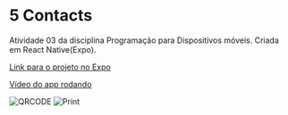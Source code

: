 # 5 Contacts

Atividade 03 da disciplina Programação para Dispositivos móveis.
Criada em React Native(Expo).


[Link para o projeto no Expo](https://expo.io/@pedrofac/5contacts)


[Vídeo do app rodando](https://youtu.be/5zEBXEnR0yA)


![QRCODE](https://i.imgur.com/kcHof4y.png)
![Print](https://i.imgur.com/X67lAKz.png)
